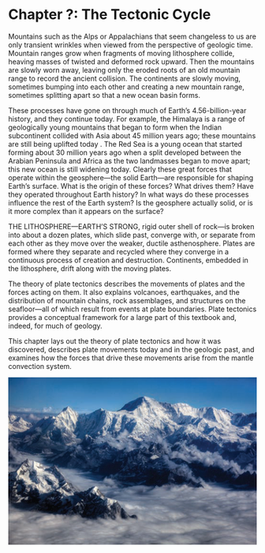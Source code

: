 # Chapter ?: The Tectonic Cycle

Mountains such as the Alps or Appalachians that seem changeless to us are only transient wrinkles when viewed from the perspective of geologic time. Mountain ranges grow when fragments of moving lithosphere collide, heaving masses of twisted and deformed rock upward. Then the mountains are slowly worn away, leaving only the eroded roots of an old mountain range to record the ancient collision. The continents are slowly moving, sometimes bumping into each other and creating a new mountain range, sometimes splitting apart so that a new ocean basin forms. 

These processes have gone on through much of Earth’s 4.56-billion-year history, and they continue today. For example, the Himalaya is a range of geologically young mountains that began to form when the Indian subcontinent collided with Asia about 45 million years ago; these mountains are still being uplifted today . The Red Sea is a young ocean that started forming about 30 million years ago when a split developed between the Arabian Peninsula and Africa as the two landmasses began to move apart; this new ocean is still widening today. Clearly these great forces that operate within the geosphere—the solid Earth—are responsible for shaping Earth’s surface. What is the origin of these forces? What drives them? Have they operated throughout Earth history? In what ways do these processes influence the rest of the Earth system? Is the geosphere actually solid, or is it more complex than it appears on the surface?

THE LITHOSPHERE—EARTH’S STRONG, rigid outer shell of rock—is broken into about a dozen plates, which slide past, converge with, or separate from each other as they move over the weaker, ductile asthenosphere. Plates are formed where they separate and recycled where they converge in a continuous process of creation and destruction. Continents, embedded in the lithosphere, drift along with the moving plates. 

The theory of plate tectonics describes the movements of plates and the forces acting on them. It also explains volcanoes, earthquakes, and the distribution of mountain chains, rock assemblages, and structures on the seafloor—all of which result from events at plate boundaries. Plate tectonics provides a conceptual framework for a large part of this textbook and, indeed, for much of geology. 

This chapter lays out the theory of plate tectonics and how it was discovered, describes plate movements today and in the geologic past, and examines how the forces that drive these movements arise from the mantle convection system.

![](../../.gitbook/assets/image%20%2830%29.png)

